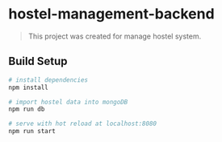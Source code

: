 # hostel-management-backend

> This project was created for manage hostel system.

## Build Setup

``` bash
# install dependencies
npm install

# import hostel data into mongoDB
npm run db

# serve with hot reload at localhost:8080
npm run start